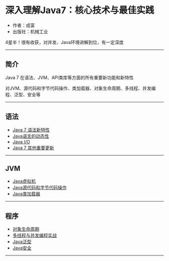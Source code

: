 #   深入理解Java7：核心技术与最佳实践

-   作者：成富
-   出版社：机械工业

4星半！很有收获，对并发、Java环境讲解到位，有一定深度

----

##  简介

Java 7 在语法、JVM、API类库等方面的所有重要新功能和新特性

对JVM、源代码和字节代码操作、类加载器、对象生命周期、多线程、并发编程、泛型、安全等

----

##  语法
-   [Java 7 语法新特性](01.md)
-   [Java语言的动态性](02.md)
-   [Java I/O](03.md)
-   [Java 7 其他重要更新](06.md)

----

##  JVM
-   [Java虚拟机](07.md)
-   [Java源代码和字节代码操作](08.md)
-   [Java类加载器](09.md)

----

##  程序
-   [对象生命周期](10.md)
-   [多线程与并发编程实战](11.md)
-   [Java泛型](12.md)
-   [Java安全](13.md)

----
